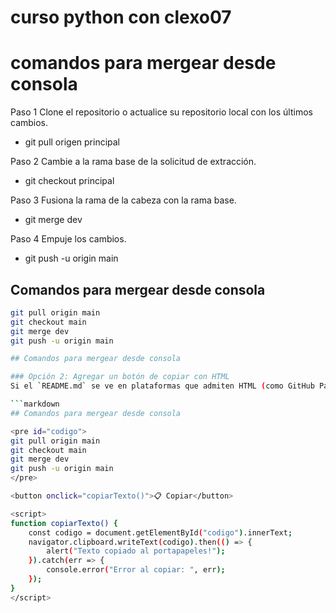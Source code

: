 # curso python con clexo07
# comandos para mergear desde consola
Paso 1 Clone el repositorio o actualice su repositorio local con los últimos cambios.

- git pull origen principal

Paso 2 Cambie a la rama base de la solicitud de extracción.

- git checkout principal

Paso 3 Fusiona la rama de la cabeza con la rama base.

- git merge dev

Paso 4 Empuje los cambios.

- git push -u origin main


## Comandos para mergear desde consola  

```sh
git pull origin main
git checkout main
git merge dev
git push -u origin main

## Comandos para mergear desde consola 

### Opción 2: Agregar un botón de copiar con HTML  
Si el `README.md` se ve en plataformas que admiten HTML (como GitHub Pages), puedes usar esto:  

```markdown
## Comandos para mergear desde consola

<pre id="codigo">
git pull origin main
git checkout main
git merge dev
git push -u origin main
</pre>

<button onclick="copiarTexto()">📋 Copiar</button>

<script>
function copiarTexto() {
    const codigo = document.getElementById("codigo").innerText;
    navigator.clipboard.writeText(codigo).then(() => {
        alert("Texto copiado al portapapeles!");
    }).catch(err => {
        console.error("Error al copiar: ", err);
    });
}
</script>
